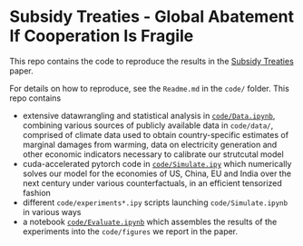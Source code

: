 # Subsidy Treaties - Global Abatement If Cooperation Is Fragile

This repo contains the code to reproduce the results in the [Subsidy Treaties](https://github.com/jonas-metzger/subsidy-treaties/tree/main/paper/Subsidy_Treaties-Jonas_Metzger.pdf) paper.


For details on how to reproduce, see the `Readme.md` in the `code/` folder. This repo contains 
- extensive datawrangling and statistical analysis in [`code/Data.ipynb`](https://github.com/Jonas-Metzger/subsidy-treaties/blob/main/code/Data.ipynb), combining various sources of publicly available data in `code/data/`, comprised of  climate data used to obtain country-specific estimates of marginal damages from warming, data on electricity generation and other economic indicators necessary to calibrate our strutcutal model
- cuda-accelerated pytorch code in [`code/Simulate.ipy`](https://github.com/Jonas-Metzger/subsidy-treaties/blob/main/code/Simulate.ipy) which numerically solves our model for the economies of US, China, EU and India over the next century under various counterfactuals, in an efficient tensorized fashion
- different `code/experiments*.ipy` scripts launching `code/Simulate.ipynb` in various ways 
- a notebook [`code/Evaluate.ipynb`](https://github.com/Jonas-Metzger/subsidy-treaties/blob/main/code/Evaluate.ipynb) which assembles the results of the experiments into the `code/figures` we report in the paper.
